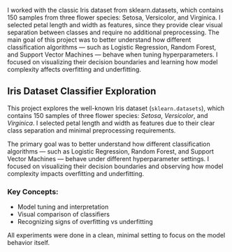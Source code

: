 I worked with the classic Iris dataset from sklearn.datasets, which contains 150 samples from three flower species: Setosa, Versicolor, and Virginica. I selected petal length and width as features, since they provide clear visual separation between classes and require no additional preprocessing.
The main goal of this project was to better understand how different classification algorithms — such as Logistic Regression, Random Forest, and Support Vector Machines — behave when tuning hyperparameters. I focused on visualizing their decision boundaries and learning how model complexity affects overfitting and underfitting.

## Iris Dataset Classifier Exploration

This project explores the well-known Iris dataset (`sklearn.datasets`), which contains 150 samples of three flower species: *Setosa*, *Versicolor*, and *Virginica*. I selected petal length and width as features due to their clear class separation and minimal preprocessing requirements.

The primary goal was to better understand how different classification algorithms — such as Logistic Regression, Random Forest, and Support Vector Machines — behave under different hyperparameter settings. I focused on visualizing their decision boundaries and observing how model complexity impacts overfitting and underfitting.

### Key Concepts:
- Model tuning and interpretation
- Visual comparison of classifiers
- Recognizing signs of overfitting vs underfitting

All experiments were done in a clean, minimal setting to focus on the model behavior itself.
